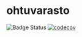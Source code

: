 # ohtuvarasto
![Badge Status](https://github.com/EeroAnt/ohtuvarasto/workflows/CI/badge.svg)
[![codecov](https://codecov.io/gh/EeroAnt/ohtuvarasto/graph/badge.svg?token=QIODCMQO6O)](https://codecov.io/gh/EeroAnt/ohtuvarasto)
